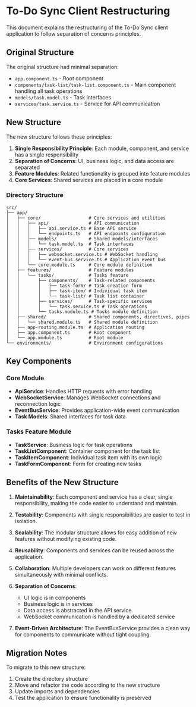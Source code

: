 # To-Do Sync Client Restructuring

This document explains the restructuring of the To-Do Sync client application to follow separation of concerns principles.

## Original Structure
The original structure had minimal separation:
- `app.component.ts` - Root component
- `components/task-list/task-list.component.ts` - Main component handling all task operations
- `models/task.model.ts` - Task interfaces
- `services/task.service.ts` - Service for API communication

## New Structure
The new structure follows these principles:
1. **Single Responsibility Principle**: Each module, component, and service has a single responsibility
2. **Separation of Concerns**: UI, business logic, and data access are separated
3. **Feature Modules**: Related functionality is grouped into feature modules
4. **Core Services**: Shared services are placed in a core module

### Directory Structure
```
src/
├── app/
│   ├── core/                  # Core services and utilities
│   │   ├── api/               # API communication
│   │   │   ├── api.service.ts # Base API service
│   │   │   └── endpoints.ts   # API endpoints configuration
│   │   ├── models/            # Shared models/interfaces
│   │   │   └── task.model.ts  # Task interfaces
│   │   ├── services/          # Core services
│   │   │   ├── websocket.service.ts # WebSocket handling
│   │   │   └── event-bus.service.ts # Application event bus
│   │   └── core.module.ts     # Core module definition
│   ├── features/              # Feature modules
│   │   └── tasks/             # Tasks feature
│   │       ├── components/    # Task-related components
│   │       │   ├── task-form/ # Task creation form
│   │       │   ├── task-item/ # Individual task item
│   │       │   └── task-list/ # Task list container
│   │       ├── services/      # Task-specific services
│   │       │   └── task.service.ts # Task operations
│   │       └── tasks.module.ts # Tasks module definition
│   ├── shared/                # Shared components, directives, pipes
│   │   └── shared.module.ts   # Shared module definition
│   ├── app-routing.module.ts  # Application routing
│   ├── app.component.ts       # Root component
│   └── app.module.ts          # Root module
└── environments/              # Environment configurations
```

## Key Components

### Core Module
- **ApiService**: Handles HTTP requests with error handling
- **WebSocketService**: Manages WebSocket connections and reconnection logic
- **EventBusService**: Provides application-wide event communication
- **Task Models**: Shared interfaces for task data

### Tasks Feature Module
- **TaskService**: Business logic for task operations
- **TaskListComponent**: Container component for the task list
- **TaskItemComponent**: Individual task item with its own logic
- **TaskFormComponent**: Form for creating new tasks

## Benefits of the New Structure

1. **Maintainability**: Each component and service has a clear, single responsibility, making the code easier to understand and maintain.

2. **Testability**: Components with single responsibilities are easier to test in isolation.

3. **Scalability**: The modular structure allows for easy addition of new features without modifying existing code.

4. **Reusability**: Components and services can be reused across the application.

5. **Collaboration**: Multiple developers can work on different features simultaneously with minimal conflicts.

6. **Separation of Concerns**:
   - UI logic is in components
   - Business logic is in services
   - Data access is abstracted in the API service
   - WebSocket communication is handled by a dedicated service

7. **Event-Driven Architecture**: The EventBusService provides a clean way for components to communicate without tight coupling.

## Migration Notes

To migrate to this new structure:
1. Create the directory structure
2. Move and refactor the code according to the new structure
3. Update imports and dependencies
4. Test the application to ensure functionality is preserved
